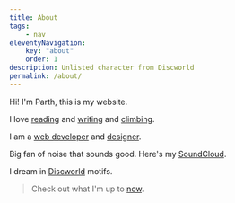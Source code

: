 ```yaml
---
title: About
tags:
    - nav
eleventyNavigation:
    key: "about"
    order: 1
description: Unlisted character from Discworld
permalink: /about/
---
```

Hi! I'm Parth, this is my website. 

I love [reading](/reading) and [writing](/writing) and [climbing](/climbing).

I am a [web developer](/code) and [designer](/colophon).

Big fan of noise that sounds good. Here's my [SoundCloud](https://soundcloud.com/bhatji).

I dream in [Discworld](https://en.wikipedia.org/wiki/Discworld) motifs.

> Check out what I'm up to [now](/now).
